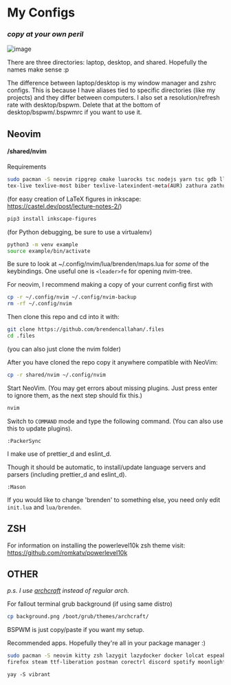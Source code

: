 # My Configs

### *copy at your own peril*

![image](https://user-images.githubusercontent.com/47364240/219877011-74160be8-e661-44b8-93e4-ea7a404c4012.png)

There are three directories: laptop, desktop, and shared.
Hopefully the names make sense :p

The difference between laptop/desktop is my window manager and zshrc configs.
This is because I have aliases tied to specific directories (like my projects) and they differ between computers.
I also set a resolution/refresh rate with desktop/bspwm.
Delete that at the bottom of desktop/bspwm/.bspwmrc if you want to use it.


## Neovim
#### /shared/nvim
Requirements
```bash
sudo pacman -S neovim ripgrep cmake luarocks tsc nodejs yarn tsc gdb lldb python-pip
tex-live texlive-most biber texlive-latexindent-meta(AUR) zathura zathura-pdf-mupdf
```

(for easy creation of LaTeX figures in inkscape: https://castel.dev/post/lecture-notes-2/)
```bash
pip3 install inkscape-figures
```

(for Python debugging, be sure to use a virtualenv)
```bash
python3 -m venv example
source example/bin/activate
```

Be sure to look at ~/.config/nvim/lua/brenden/maps.lua for *some* of the keybindings.
One useful one is `<leader>fe` for opening nvim-tree.

For neovim, I recommend making a copy of your current config first with
```bash
cp -r ~/.config/nvim ~/.config/nvim-backup
rm -rf ~/.config/nvim
```
Then clone this repo and cd into it with:
```bash
git clone https://github.com/brendencallahan/.files
cd .files
```
(you can also just clone the nvim folder)

After you have cloned the repo copy it anywhere compatible with NeoVim:
```bash
cp -r shared/nvim ~/.config/nvim
```
Start NeoVim. (You may get errors about missing plugins. Just press enter to ignore them, as the next step should fix this.)
```bash
nvim
```
Switch to `COMMAND` mode and type the following command. (You can also use this to update plugins).
```
:PackerSync
```
I make use of prettier_d and eslint_d.

Though it should be automatic, to install/update language servers and parsers
(including prettier_d and eslint_d).
```
:Mason
```
If you would like to change 'brenden' to something else, you need only edit `init.lua` and `lua/brenden`.

## ZSH
For information on installing the powerlevel10k zsh theme visit:
https://github.com/romkatv/powerlevel10k

## OTHER
*p.s. I use [archcraft](https://archcraft.io/) instead of regular arch.*

For fallout terminal grub background (if using same distro)
```bash
cp background.png /boot/grub/themes/archcraft/
```
BSPWM is just copy/paste if you want my setup.

Recommended apps. Hopefully they're all in your package manager :)
```bash
sudo pacman -S neovim kitty zsh lazygit lazydocker docker lolcat espeak-ng playerctl
firefox steam ttf-liberation postman corectrl discord spotify moonlight
```
```
yay -S vibrant
```
